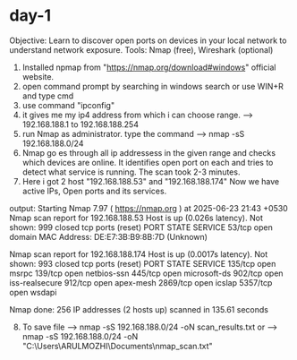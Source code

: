 # day-1
Objective: Learn to discover open ports on devices in your local network to  understand network exposure.  Tools: Nmap (free), Wireshark (optional)

1. Installed npmap from "https://nmap.org/download#windows" official website.
2. open command prompt by searching in windows search or use WIN+R and type cmd
3. use command "ipconfig"
4. it gives me my ip4 address from which i can choose range.
   --> 192.168.188.1 to 192.168.188.254
5.  run Nmap as administrator. type  the command
   --> nmap -sS 192.168.188.0/24
6. Nmap go es through all ip addressess in the given range and checks which devices are online. It identifies open port on each and tries to detect what service is running. The scan took 2-3 minutes.
7. Here i got 2 host "192.168.188.53" and "192.168.188.174" Now we have active IPs, Open ports and its services.

output:
Starting Nmap 7.97 ( https://nmap.org ) at 2025-06-23 21:43 +0530
Nmap scan report for 192.168.188.53
Host is up (0.026s latency).
Not shown: 999 closed tcp ports (reset)
PORT   STATE SERVICE
53/tcp open  domain
MAC Address: DE:E7:3B:B9:8B:7D (Unknown)

Nmap scan report for 192.168.188.174
Host is up (0.0017s latency).
Not shown: 993 closed tcp ports (reset)
PORT     STATE SERVICE
135/tcp  open  msrpc
139/tcp  open  netbios-ssn
445/tcp  open  microsoft-ds
902/tcp  open  iss-realsecure
912/tcp  open  apex-mesh
2869/tcp open  icslap
5357/tcp open  wsdapi

Nmap done: 256 IP addresses (2 hosts up) scanned in 135.61 seconds

8. To save file
   --> nmap -sS 192.168.188.0/24 -oN scan_results.txt  or   -->  nmap -sS 192.168.188.0/24 -oN "C:\Users\ARULMOZHI\Documents\nmap_scan.txt"

